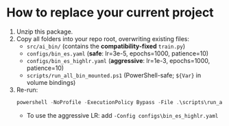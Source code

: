
# How to replace your current project

1) Unzip this package.
2) Copy all folders into your repo root, overwriting existing files:
   - `src/ai_bin/` (contains the **compatibility-fixed** `train.py`)
   - `configs/bin_es.yaml` (**safe**: lr=3e-5, epochs=1000, patience=10)
   - `configs/bin_es_highlr.yaml` (**aggressive**: lr=1e-3, epochs=1000, patience=10)
   - `scripts/run_all_bin_mounted.ps1` (PowerShell-safe; `${Var}` in volume bindings)
3) Re-run:
   ```powershell
   powershell -NoProfile -ExecutionPolicy Bypass -File .\scripts\run_all_bin_mounted.ps1 -Full -ProjectRoot .
   ```
   - To use the aggressive LR: add `-Config configs\bin_es_highlr.yaml`

